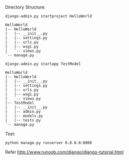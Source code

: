 Directory Structure:
```shell
django-admin.py startproject HelloWorld
```

```shell
HelloWorld
|-- HelloWorld
|   |-- __init__.py
|   |-- settings.py
|   |-- urls.py
|   |-- wsgi.py
|   `-- views.py
`-- manage.py
```


```shell
django-admin.py startapp TestModel
```

```shell
HelloWorld
|-- HelloWorld
|   |-- __init__.py
|   |-- settings.py
|   |-- urls.py
|   |-- wsgi.py
|   `-- views.py
|-- TestModel
|   |-- __init__.py
|   |-- admin.py
|   |-- models.py
|   |-- tests.py
`-- manage.py
```



Test: 
```shell
python manage.py runserver 0.0.0.0:8000
```


Refer <http://www.runoob.com/django/django-tutorial.html>
